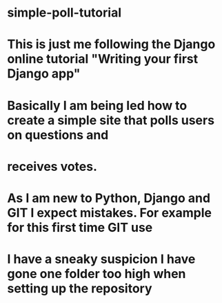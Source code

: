 # simple-poll-tutorial
# This is just me following the Django online tutorial "Writing your first Django app"
# Basically I am being led how to create a simple site that polls users on questions and 
# receives votes.
# As I am new to Python, Django and GIT I expect mistakes. For example for this first time GIT use
# I have a sneaky suspicion I have gone one folder too high when setting up the repository
